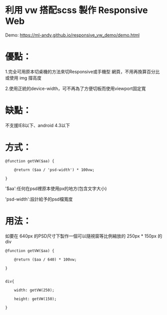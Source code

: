 # 利用 vw 搭配scss 製作 Responsive Web
Demo: https://ml-andy.github.io/responsive_vw_demo/demo.html

# 優點：
1.完全可用原本切桌機的方法來切Responsive或手機型 網頁，不用再換算百分比或使用 img 撐高度

2.使用正統的device-width，可不再為了方便切板而使用viewport固定寬

# 缺點：
不支援IE8以下、android 4.3以下

# 方式：
	@function getVW($aa) {

		@return ($aa / 'psd-width') * 100vw;

	}

'$aa':任何在psd裡原本使用px的地方(包含文字大小)

'psd-width':設計給予的psd檔寬度


# 用法：
如要在 640px 的PSD尺寸下製作一個可以隨視窗等比例縮放的 250px * 150px 的div

	@function getVW($aa) {

		@return ($aa / 640) * 100vw;

	}


	div{

		width: getVW(250);

		height: getVW(150);

	}
